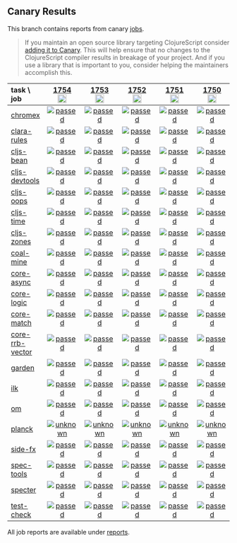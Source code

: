 ## Canary Results

This branch contains reports from canary [jobs](https://github.com/cljs-oss/canary/tree/jobs).

> If you maintain an open source library targeting ClojureScript consider [adding it to Canary](https://github.com/cljs-oss/canary/tree/master#how-to-participate). This will help ensure that no changes to the ClojureScript compiler results in breakage of your project. And if you use a library that is important to you, consider helping the maintainers accomplish this.

[//]: # (begin_overview_table)

| task \ job | <a href="reports/2021/04/20/job-001754-1.10.844-a4673b88" title="job #1754&#xA;&#xA;job&#xA;&#xA;requested by BinaryAge Bot (@babot) on 2021-04-20T11:11:08Z">1754<br/><img width=20 height=20 src="https://avatars.githubusercontent.com/u/1476765?v=4&s=60"></a> | <a href="reports/2021/04/19/job-001753-1.10.844-a4673b88" title="job #1753&#xA;&#xA;job&#xA;&#xA;requested by BinaryAge Bot (@babot) on 2021-04-19T11:11:21Z">1753<br/><img width=20 height=20 src="https://avatars.githubusercontent.com/u/1476765?v=4&s=60"></a> | <a href="reports/2021/04/18/job-001752-1.10.844-a4673b88" title="job #1752&#xA;&#xA;job&#xA;&#xA;requested by BinaryAge Bot (@babot) on 2021-04-18T11:11:11Z">1752<br/><img width=20 height=20 src="https://avatars.githubusercontent.com/u/1476765?v=4&s=60"></a> | <a href="reports/2021/04/17/job-001751-1.10.844-a4673b88" title="job #1751&#xA;&#xA;job&#xA;&#xA;requested by BinaryAge Bot (@babot) on 2021-04-17T11:10:49Z">1751<br/><img width=20 height=20 src="https://avatars.githubusercontent.com/u/1476765?v=4&s=60"></a> | <a href="reports/2021/04/16/job-001750-1.10.844-a4673b88" title="job #1750&#xA;&#xA;job&#xA;&#xA;requested by BinaryAge Bot (@babot) on 2021-04-16T11:11:21Z">1750<br/><img width=20 height=20 src="https://avatars.githubusercontent.com/u/1476765?v=4&s=60"></a> | <a href="reports/2021/04/15/job-001749-1.10.844-a4673b88" title="job #1749&#xA;&#xA;job&#xA;&#xA;requested by BinaryAge Bot (@babot) on 2021-04-15T11:11:12Z">1749<br/><img width=20 height=20 src="https://avatars.githubusercontent.com/u/1476765?v=4&s=60"></a> | <a href="reports/2021/04/14/job-001748-1.10.844-a4673b88" title="job #1748&#xA;&#xA;job&#xA;&#xA;requested by BinaryAge Bot (@babot) on 2021-04-14T11:11:14Z">1748<br/><img width=20 height=20 src="https://avatars.githubusercontent.com/u/1476765?v=4&s=60"></a> | <a href="reports/2021/04/13/job-001747-1.10.844-a4673b88" title="job #1747&#xA;&#xA;job&#xA;&#xA;requested by BinaryAge Bot (@babot) on 2021-04-13T11:11:20Z">1747<br/><img width=20 height=20 src="https://avatars.githubusercontent.com/u/1476765?v=4&s=60"></a> | <a href="reports/2021/04/12/job-001746-1.10.844-a4673b88" title="job #1746&#xA;&#xA;job&#xA;&#xA;requested by BinaryAge Bot (@babot) on 2021-04-12T11:11:25Z">1746<br/><img width=20 height=20 src="https://avatars.githubusercontent.com/u/1476765?v=4&s=60"></a> | <a href="reports/2021/04/11/job-001745-1.10.844-a4673b88" title="job #1745&#xA;&#xA;job&#xA;&#xA;requested by BinaryAge Bot (@babot) on 2021-04-11T11:10:56Z">1745<br/><img width=20 height=20 src="https://avatars.githubusercontent.com/u/1476765?v=4&s=60"></a> |
| :--- | :---: | :---: | :---: | :---: | :---: | :---: | :---: | :---: | :---: | :---: |
| [chromex](https://github.com/binaryage/chromex) | <a href="reports/2021/04/20/job-001754-1.10.844-a4673b88#-chromex"><img title="passed" src="http://box.binaryage.com/s-passed.svg"><a> | <a href="reports/2021/04/19/job-001753-1.10.844-a4673b88#-chromex"><img title="passed" src="http://box.binaryage.com/s-passed.svg"><a> | <a href="reports/2021/04/18/job-001752-1.10.844-a4673b88#-chromex"><img title="passed" src="http://box.binaryage.com/s-passed.svg"><a> | <a href="reports/2021/04/17/job-001751-1.10.844-a4673b88#-chromex"><img title="passed" src="http://box.binaryage.com/s-passed.svg"><a> | <a href="reports/2021/04/16/job-001750-1.10.844-a4673b88#-chromex"><img title="passed" src="http://box.binaryage.com/s-passed.svg"><a> | <a href="reports/2021/04/15/job-001749-1.10.844-a4673b88#-chromex"><img title="passed" src="http://box.binaryage.com/s-passed.svg"><a> | <a href="reports/2021/04/14/job-001748-1.10.844-a4673b88#-chromex"><img title="passed" src="http://box.binaryage.com/s-passed.svg"><a> | <a href="reports/2021/04/13/job-001747-1.10.844-a4673b88#-chromex"><img title="passed" src="http://box.binaryage.com/s-passed.svg"><a> | <a href="reports/2021/04/12/job-001746-1.10.844-a4673b88#-chromex"><img title="passed" src="http://box.binaryage.com/s-passed.svg"><a> | <a href="reports/2021/04/11/job-001745-1.10.844-a4673b88#-chromex"><img title="passed" src="http://box.binaryage.com/s-passed.svg"><a> |
| [clara-rules](https://github.com/cerner/clara-rules) | <a href="reports/2021/04/20/job-001754-1.10.844-a4673b88#-clara-rules"><img title="passed" src="http://box.binaryage.com/s-passed.svg"><a> | <a href="reports/2021/04/19/job-001753-1.10.844-a4673b88#-clara-rules"><img title="passed" src="http://box.binaryage.com/s-passed.svg"><a> | <a href="reports/2021/04/18/job-001752-1.10.844-a4673b88#-clara-rules"><img title="passed" src="http://box.binaryage.com/s-passed.svg"><a> | <a href="reports/2021/04/17/job-001751-1.10.844-a4673b88#-clara-rules"><img title="passed" src="http://box.binaryage.com/s-passed.svg"><a> | <a href="reports/2021/04/16/job-001750-1.10.844-a4673b88#-clara-rules"><img title="passed" src="http://box.binaryage.com/s-passed.svg"><a> | <a href="reports/2021/04/15/job-001749-1.10.844-a4673b88#-clara-rules"><img title="passed" src="http://box.binaryage.com/s-passed.svg"><a> | <a href="reports/2021/04/14/job-001748-1.10.844-a4673b88#-clara-rules"><img title="passed" src="http://box.binaryage.com/s-passed.svg"><a> | <a href="reports/2021/04/13/job-001747-1.10.844-a4673b88#-clara-rules"><img title="passed" src="http://box.binaryage.com/s-passed.svg"><a> | <a href="reports/2021/04/12/job-001746-1.10.844-a4673b88#-clara-rules"><img title="passed" src="http://box.binaryage.com/s-passed.svg"><a> | <a href="reports/2021/04/11/job-001745-1.10.844-a4673b88#-clara-rules"><img title="passed" src="http://box.binaryage.com/s-passed.svg"><a> |
| [cljs-bean](https://github.com/mfikes/cljs-bean) | <a href="reports/2021/04/20/job-001754-1.10.844-a4673b88#-cljs-bean"><img title="passed" src="http://box.binaryage.com/s-passed.svg"><a> | <a href="reports/2021/04/19/job-001753-1.10.844-a4673b88#-cljs-bean"><img title="passed" src="http://box.binaryage.com/s-passed.svg"><a> | <a href="reports/2021/04/18/job-001752-1.10.844-a4673b88#-cljs-bean"><img title="passed" src="http://box.binaryage.com/s-passed.svg"><a> | <a href="reports/2021/04/17/job-001751-1.10.844-a4673b88#-cljs-bean"><img title="passed" src="http://box.binaryage.com/s-passed.svg"><a> | <a href="reports/2021/04/16/job-001750-1.10.844-a4673b88#-cljs-bean"><img title="passed" src="http://box.binaryage.com/s-passed.svg"><a> | <a href="reports/2021/04/15/job-001749-1.10.844-a4673b88#-cljs-bean"><img title="passed" src="http://box.binaryage.com/s-passed.svg"><a> | <a href="reports/2021/04/14/job-001748-1.10.844-a4673b88#-cljs-bean"><img title="passed" src="http://box.binaryage.com/s-passed.svg"><a> | <a href="reports/2021/04/13/job-001747-1.10.844-a4673b88#-cljs-bean"><img title="passed" src="http://box.binaryage.com/s-passed.svg"><a> | <a href="reports/2021/04/12/job-001746-1.10.844-a4673b88#-cljs-bean"><img title="passed" src="http://box.binaryage.com/s-passed.svg"><a> | <a href="reports/2021/04/11/job-001745-1.10.844-a4673b88#-cljs-bean"><img title="passed" src="http://box.binaryage.com/s-passed.svg"><a> |
| [cljs-devtools](https://github.com/binaryage/cljs-devtools) | <a href="reports/2021/04/20/job-001754-1.10.844-a4673b88#-cljs-devtools"><img title="passed" src="http://box.binaryage.com/s-passed.svg"><a> | <a href="reports/2021/04/19/job-001753-1.10.844-a4673b88#-cljs-devtools"><img title="passed" src="http://box.binaryage.com/s-passed.svg"><a> | <a href="reports/2021/04/18/job-001752-1.10.844-a4673b88#-cljs-devtools"><img title="passed" src="http://box.binaryage.com/s-passed.svg"><a> | <a href="reports/2021/04/17/job-001751-1.10.844-a4673b88#-cljs-devtools"><img title="passed" src="http://box.binaryage.com/s-passed.svg"><a> | <a href="reports/2021/04/16/job-001750-1.10.844-a4673b88#-cljs-devtools"><img title="passed" src="http://box.binaryage.com/s-passed.svg"><a> | <a href="reports/2021/04/15/job-001749-1.10.844-a4673b88#-cljs-devtools"><img title="passed" src="http://box.binaryage.com/s-passed.svg"><a> | <a href="reports/2021/04/14/job-001748-1.10.844-a4673b88#-cljs-devtools"><img title="passed" src="http://box.binaryage.com/s-passed.svg"><a> | <a href="reports/2021/04/13/job-001747-1.10.844-a4673b88#-cljs-devtools"><img title="passed" src="http://box.binaryage.com/s-passed.svg"><a> | <a href="reports/2021/04/12/job-001746-1.10.844-a4673b88#-cljs-devtools"><img title="passed" src="http://box.binaryage.com/s-passed.svg"><a> | <a href="reports/2021/04/11/job-001745-1.10.844-a4673b88#-cljs-devtools"><img title="passed" src="http://box.binaryage.com/s-passed.svg"><a> |
| [cljs-oops](https://github.com/binaryage/cljs-oops) | <a href="reports/2021/04/20/job-001754-1.10.844-a4673b88#-cljs-oops"><img title="passed" src="http://box.binaryage.com/s-passed.svg"><a> | <a href="reports/2021/04/19/job-001753-1.10.844-a4673b88#-cljs-oops"><img title="passed" src="http://box.binaryage.com/s-passed.svg"><a> | <a href="reports/2021/04/18/job-001752-1.10.844-a4673b88#-cljs-oops"><img title="passed" src="http://box.binaryage.com/s-passed.svg"><a> | <a href="reports/2021/04/17/job-001751-1.10.844-a4673b88#-cljs-oops"><img title="passed" src="http://box.binaryage.com/s-passed.svg"><a> | <a href="reports/2021/04/16/job-001750-1.10.844-a4673b88#-cljs-oops"><img title="passed" src="http://box.binaryage.com/s-passed.svg"><a> | <a href="reports/2021/04/15/job-001749-1.10.844-a4673b88#-cljs-oops"><img title="passed" src="http://box.binaryage.com/s-passed.svg"><a> | <a href="reports/2021/04/14/job-001748-1.10.844-a4673b88#-cljs-oops"><img title="passed" src="http://box.binaryage.com/s-passed.svg"><a> | <a href="reports/2021/04/13/job-001747-1.10.844-a4673b88#-cljs-oops"><img title="passed" src="http://box.binaryage.com/s-passed.svg"><a> | <a href="reports/2021/04/12/job-001746-1.10.844-a4673b88#-cljs-oops"><img title="passed" src="http://box.binaryage.com/s-passed.svg"><a> | <a href="reports/2021/04/11/job-001745-1.10.844-a4673b88#-cljs-oops"><img title="passed" src="http://box.binaryage.com/s-passed.svg"><a> |
| [cljs-time](https://github.com/andrewmcveigh/cljs-time) | <a href="reports/2021/04/20/job-001754-1.10.844-a4673b88#-cljs-time"><img title="passed" src="http://box.binaryage.com/s-passed.svg"><a> | <a href="reports/2021/04/19/job-001753-1.10.844-a4673b88#-cljs-time"><img title="passed" src="http://box.binaryage.com/s-passed.svg"><a> | <a href="reports/2021/04/18/job-001752-1.10.844-a4673b88#-cljs-time"><img title="passed" src="http://box.binaryage.com/s-passed.svg"><a> | <a href="reports/2021/04/17/job-001751-1.10.844-a4673b88#-cljs-time"><img title="passed" src="http://box.binaryage.com/s-passed.svg"><a> | <a href="reports/2021/04/16/job-001750-1.10.844-a4673b88#-cljs-time"><img title="passed" src="http://box.binaryage.com/s-passed.svg"><a> | <a href="reports/2021/04/15/job-001749-1.10.844-a4673b88#-cljs-time"><img title="passed" src="http://box.binaryage.com/s-passed.svg"><a> | <a href="reports/2021/04/14/job-001748-1.10.844-a4673b88#-cljs-time"><img title="passed" src="http://box.binaryage.com/s-passed.svg"><a> | <a href="reports/2021/04/13/job-001747-1.10.844-a4673b88#-cljs-time"><img title="passed" src="http://box.binaryage.com/s-passed.svg"><a> | <a href="reports/2021/04/12/job-001746-1.10.844-a4673b88#-cljs-time"><img title="passed" src="http://box.binaryage.com/s-passed.svg"><a> | <a href="reports/2021/04/11/job-001745-1.10.844-a4673b88#-cljs-time"><img title="passed" src="http://box.binaryage.com/s-passed.svg"><a> |
| [cljs-zones](https://github.com/binaryage/cljs-zones) | <a href="reports/2021/04/20/job-001754-1.10.844-a4673b88#-cljs-zones"><img title="passed" src="http://box.binaryage.com/s-passed.svg"><a> | <a href="reports/2021/04/19/job-001753-1.10.844-a4673b88#-cljs-zones"><img title="passed" src="http://box.binaryage.com/s-passed.svg"><a> | <a href="reports/2021/04/18/job-001752-1.10.844-a4673b88#-cljs-zones"><img title="passed" src="http://box.binaryage.com/s-passed.svg"><a> | <a href="reports/2021/04/17/job-001751-1.10.844-a4673b88#-cljs-zones"><img title="passed" src="http://box.binaryage.com/s-passed.svg"><a> | <a href="reports/2021/04/16/job-001750-1.10.844-a4673b88#-cljs-zones"><img title="passed" src="http://box.binaryage.com/s-passed.svg"><a> | <a href="reports/2021/04/15/job-001749-1.10.844-a4673b88#-cljs-zones"><img title="passed" src="http://box.binaryage.com/s-passed.svg"><a> | <a href="reports/2021/04/14/job-001748-1.10.844-a4673b88#-cljs-zones"><img title="passed" src="http://box.binaryage.com/s-passed.svg"><a> | <a href="reports/2021/04/13/job-001747-1.10.844-a4673b88#-cljs-zones"><img title="passed" src="http://box.binaryage.com/s-passed.svg"><a> | <a href="reports/2021/04/12/job-001746-1.10.844-a4673b88#-cljs-zones"><img title="passed" src="http://box.binaryage.com/s-passed.svg"><a> | <a href="reports/2021/04/11/job-001745-1.10.844-a4673b88#-cljs-zones"><img title="passed" src="http://box.binaryage.com/s-passed.svg"><a> |
| [coal-mine](https://github.com/mfikes/coal-mine) | <a href="reports/2021/04/20/job-001754-1.10.844-a4673b88#-coal-mine"><img title="passed" src="http://box.binaryage.com/s-passed.svg"><a> | <a href="reports/2021/04/19/job-001753-1.10.844-a4673b88#-coal-mine"><img title="passed" src="http://box.binaryage.com/s-passed.svg"><a> | <a href="reports/2021/04/18/job-001752-1.10.844-a4673b88#-coal-mine"><img title="passed" src="http://box.binaryage.com/s-passed.svg"><a> | <a href="reports/2021/04/17/job-001751-1.10.844-a4673b88#-coal-mine"><img title="passed" src="http://box.binaryage.com/s-passed.svg"><a> | <a href="reports/2021/04/16/job-001750-1.10.844-a4673b88#-coal-mine"><img title="passed" src="http://box.binaryage.com/s-passed.svg"><a> | <a href="reports/2021/04/15/job-001749-1.10.844-a4673b88#-coal-mine"><img title="passed" src="http://box.binaryage.com/s-passed.svg"><a> | <a href="reports/2021/04/14/job-001748-1.10.844-a4673b88#-coal-mine"><img title="passed" src="http://box.binaryage.com/s-passed.svg"><a> | <a href="reports/2021/04/13/job-001747-1.10.844-a4673b88#-coal-mine"><img title="passed" src="http://box.binaryage.com/s-passed.svg"><a> | <a href="reports/2021/04/12/job-001746-1.10.844-a4673b88#-coal-mine"><img title="passed" src="http://box.binaryage.com/s-passed.svg"><a> | <a href="reports/2021/04/11/job-001745-1.10.844-a4673b88#-coal-mine"><img title="passed" src="http://box.binaryage.com/s-passed.svg"><a> |
| [core-async](https://github.com/clojure/core.async) | <a href="reports/2021/04/20/job-001754-1.10.844-a4673b88#-core-async"><img title="passed" src="http://box.binaryage.com/s-passed.svg"><a> | <a href="reports/2021/04/19/job-001753-1.10.844-a4673b88#-core-async"><img title="passed" src="http://box.binaryage.com/s-passed.svg"><a> | <a href="reports/2021/04/18/job-001752-1.10.844-a4673b88#-core-async"><img title="passed" src="http://box.binaryage.com/s-passed.svg"><a> | <a href="reports/2021/04/17/job-001751-1.10.844-a4673b88#-core-async"><img title="passed" src="http://box.binaryage.com/s-passed.svg"><a> | <a href="reports/2021/04/16/job-001750-1.10.844-a4673b88#-core-async"><img title="passed" src="http://box.binaryage.com/s-passed.svg"><a> | <a href="reports/2021/04/15/job-001749-1.10.844-a4673b88#-core-async"><img title="passed" src="http://box.binaryage.com/s-passed.svg"><a> | <a href="reports/2021/04/14/job-001748-1.10.844-a4673b88#-core-async"><img title="passed" src="http://box.binaryage.com/s-passed.svg"><a> | <a href="reports/2021/04/13/job-001747-1.10.844-a4673b88#-core-async"><img title="passed" src="http://box.binaryage.com/s-passed.svg"><a> | <a href="reports/2021/04/12/job-001746-1.10.844-a4673b88#-core-async"><img title="passed" src="http://box.binaryage.com/s-passed.svg"><a> | <a href="reports/2021/04/11/job-001745-1.10.844-a4673b88#-core-async"><img title="passed" src="http://box.binaryage.com/s-passed.svg"><a> |
| [core-logic](https://github.com/clojure/core.logic) | <a href="reports/2021/04/20/job-001754-1.10.844-a4673b88#-core-logic"><img title="passed" src="http://box.binaryage.com/s-passed.svg"><a> | <a href="reports/2021/04/19/job-001753-1.10.844-a4673b88#-core-logic"><img title="passed" src="http://box.binaryage.com/s-passed.svg"><a> | <a href="reports/2021/04/18/job-001752-1.10.844-a4673b88#-core-logic"><img title="passed" src="http://box.binaryage.com/s-passed.svg"><a> | <a href="reports/2021/04/17/job-001751-1.10.844-a4673b88#-core-logic"><img title="passed" src="http://box.binaryage.com/s-passed.svg"><a> | <a href="reports/2021/04/16/job-001750-1.10.844-a4673b88#-core-logic"><img title="passed" src="http://box.binaryage.com/s-passed.svg"><a> | <a href="reports/2021/04/15/job-001749-1.10.844-a4673b88#-core-logic"><img title="passed" src="http://box.binaryage.com/s-passed.svg"><a> | <a href="reports/2021/04/14/job-001748-1.10.844-a4673b88#-core-logic"><img title="passed" src="http://box.binaryage.com/s-passed.svg"><a> | <a href="reports/2021/04/13/job-001747-1.10.844-a4673b88#-core-logic"><img title="passed" src="http://box.binaryage.com/s-passed.svg"><a> | <a href="reports/2021/04/12/job-001746-1.10.844-a4673b88#-core-logic"><img title="passed" src="http://box.binaryage.com/s-passed.svg"><a> | <a href="reports/2021/04/11/job-001745-1.10.844-a4673b88#-core-logic"><img title="passed" src="http://box.binaryage.com/s-passed.svg"><a> |
| [core-match](https://github.com/clojure/core.match) | <a href="reports/2021/04/20/job-001754-1.10.844-a4673b88#-core-match"><img title="passed" src="http://box.binaryage.com/s-passed.svg"><a> | <a href="reports/2021/04/19/job-001753-1.10.844-a4673b88#-core-match"><img title="passed" src="http://box.binaryage.com/s-passed.svg"><a> | <a href="reports/2021/04/18/job-001752-1.10.844-a4673b88#-core-match"><img title="passed" src="http://box.binaryage.com/s-passed.svg"><a> | <a href="reports/2021/04/17/job-001751-1.10.844-a4673b88#-core-match"><img title="passed" src="http://box.binaryage.com/s-passed.svg"><a> | <a href="reports/2021/04/16/job-001750-1.10.844-a4673b88#-core-match"><img title="passed" src="http://box.binaryage.com/s-passed.svg"><a> | <a href="reports/2021/04/15/job-001749-1.10.844-a4673b88#-core-match"><img title="passed" src="http://box.binaryage.com/s-passed.svg"><a> | <a href="reports/2021/04/14/job-001748-1.10.844-a4673b88#-core-match"><img title="passed" src="http://box.binaryage.com/s-passed.svg"><a> | <a href="reports/2021/04/13/job-001747-1.10.844-a4673b88#-core-match"><img title="passed" src="http://box.binaryage.com/s-passed.svg"><a> | <a href="reports/2021/04/12/job-001746-1.10.844-a4673b88#-core-match"><img title="passed" src="http://box.binaryage.com/s-passed.svg"><a> | <a href="reports/2021/04/11/job-001745-1.10.844-a4673b88#-core-match"><img title="passed" src="http://box.binaryage.com/s-passed.svg"><a> |
| [core-rrb-vector](https://github.com/clojure/core.rrb-vector) | <a href="reports/2021/04/20/job-001754-1.10.844-a4673b88#-core-rrb-vector"><img title="passed" src="http://box.binaryage.com/s-passed.svg"><a> | <a href="reports/2021/04/19/job-001753-1.10.844-a4673b88#-core-rrb-vector"><img title="passed" src="http://box.binaryage.com/s-passed.svg"><a> | <a href="reports/2021/04/18/job-001752-1.10.844-a4673b88#-core-rrb-vector"><img title="passed" src="http://box.binaryage.com/s-passed.svg"><a> | <a href="reports/2021/04/17/job-001751-1.10.844-a4673b88#-core-rrb-vector"><img title="passed" src="http://box.binaryage.com/s-passed.svg"><a> | <a href="reports/2021/04/16/job-001750-1.10.844-a4673b88#-core-rrb-vector"><img title="passed" src="http://box.binaryage.com/s-passed.svg"><a> | <a href="reports/2021/04/15/job-001749-1.10.844-a4673b88#-core-rrb-vector"><img title="passed" src="http://box.binaryage.com/s-passed.svg"><a> | <a href="reports/2021/04/14/job-001748-1.10.844-a4673b88#-core-rrb-vector"><img title="passed" src="http://box.binaryage.com/s-passed.svg"><a> | <a href="reports/2021/04/13/job-001747-1.10.844-a4673b88#-core-rrb-vector"><img title="passed" src="http://box.binaryage.com/s-passed.svg"><a> | <a href="reports/2021/04/12/job-001746-1.10.844-a4673b88#-core-rrb-vector"><img title="passed" src="http://box.binaryage.com/s-passed.svg"><a> | <a href="reports/2021/04/11/job-001745-1.10.844-a4673b88#-core-rrb-vector"><img title="passed" src="http://box.binaryage.com/s-passed.svg"><a> |
| [garden](https://github.com/noprompt/garden) | <a href="reports/2021/04/20/job-001754-1.10.844-a4673b88#-garden"><img title="passed" src="http://box.binaryage.com/s-passed.svg"><a> | <a href="reports/2021/04/19/job-001753-1.10.844-a4673b88#-garden"><img title="passed" src="http://box.binaryage.com/s-passed.svg"><a> | <a href="reports/2021/04/18/job-001752-1.10.844-a4673b88#-garden"><img title="passed" src="http://box.binaryage.com/s-passed.svg"><a> | <a href="reports/2021/04/17/job-001751-1.10.844-a4673b88#-garden"><img title="passed" src="http://box.binaryage.com/s-passed.svg"><a> | <a href="reports/2021/04/16/job-001750-1.10.844-a4673b88#-garden"><img title="passed" src="http://box.binaryage.com/s-passed.svg"><a> | <a href="reports/2021/04/15/job-001749-1.10.844-a4673b88#-garden"><img title="passed" src="http://box.binaryage.com/s-passed.svg"><a> | <a href="reports/2021/04/14/job-001748-1.10.844-a4673b88#-garden"><img title="passed" src="http://box.binaryage.com/s-passed.svg"><a> | <a href="reports/2021/04/13/job-001747-1.10.844-a4673b88#-garden"><img title="passed" src="http://box.binaryage.com/s-passed.svg"><a> | <a href="reports/2021/04/12/job-001746-1.10.844-a4673b88#-garden"><img title="passed" src="http://box.binaryage.com/s-passed.svg"><a> | <a href="reports/2021/04/11/job-001745-1.10.844-a4673b88#-garden"><img title="passed" src="http://box.binaryage.com/s-passed.svg"><a> |
| [ilk](https://github.com/mfikes/ilk) | <a href="reports/2021/04/20/job-001754-1.10.844-a4673b88#-ilk"><img title="passed" src="http://box.binaryage.com/s-passed.svg"><a> | <a href="reports/2021/04/19/job-001753-1.10.844-a4673b88#-ilk"><img title="passed" src="http://box.binaryage.com/s-passed.svg"><a> | <a href="reports/2021/04/18/job-001752-1.10.844-a4673b88#-ilk"><img title="passed" src="http://box.binaryage.com/s-passed.svg"><a> | <a href="reports/2021/04/17/job-001751-1.10.844-a4673b88#-ilk"><img title="passed" src="http://box.binaryage.com/s-passed.svg"><a> | <a href="reports/2021/04/16/job-001750-1.10.844-a4673b88#-ilk"><img title="passed" src="http://box.binaryage.com/s-passed.svg"><a> | <a href="reports/2021/04/15/job-001749-1.10.844-a4673b88#-ilk"><img title="passed" src="http://box.binaryage.com/s-passed.svg"><a> | <a href="reports/2021/04/14/job-001748-1.10.844-a4673b88#-ilk"><img title="passed" src="http://box.binaryage.com/s-passed.svg"><a> | <a href="reports/2021/04/13/job-001747-1.10.844-a4673b88#-ilk"><img title="passed" src="http://box.binaryage.com/s-passed.svg"><a> | <a href="reports/2021/04/12/job-001746-1.10.844-a4673b88#-ilk"><img title="passed" src="http://box.binaryage.com/s-passed.svg"><a> | <a href="reports/2021/04/11/job-001745-1.10.844-a4673b88#-ilk"><img title="passed" src="http://box.binaryage.com/s-passed.svg"><a> |
| [om](https://github.com/omcljs/om) | <a href="reports/2021/04/20/job-001754-1.10.844-a4673b88#-om"><img title="passed" src="http://box.binaryage.com/s-passed.svg"><a> | <a href="reports/2021/04/19/job-001753-1.10.844-a4673b88#-om"><img title="passed" src="http://box.binaryage.com/s-passed.svg"><a> | <a href="reports/2021/04/18/job-001752-1.10.844-a4673b88#-om"><img title="passed" src="http://box.binaryage.com/s-passed.svg"><a> | <a href="reports/2021/04/17/job-001751-1.10.844-a4673b88#-om"><img title="passed" src="http://box.binaryage.com/s-passed.svg"><a> | <a href="reports/2021/04/16/job-001750-1.10.844-a4673b88#-om"><img title="passed" src="http://box.binaryage.com/s-passed.svg"><a> | <a href="reports/2021/04/15/job-001749-1.10.844-a4673b88#-om"><img title="passed" src="http://box.binaryage.com/s-passed.svg"><a> | <a href="reports/2021/04/14/job-001748-1.10.844-a4673b88#-om"><img title="passed" src="http://box.binaryage.com/s-passed.svg"><a> | <a href="reports/2021/04/13/job-001747-1.10.844-a4673b88#-om"><img title="passed" src="http://box.binaryage.com/s-passed.svg"><a> | <a href="reports/2021/04/12/job-001746-1.10.844-a4673b88#-om"><img title="passed" src="http://box.binaryage.com/s-passed.svg"><a> | <a href="reports/2021/04/11/job-001745-1.10.844-a4673b88#-om"><img title="passed" src="http://box.binaryage.com/s-passed.svg"><a> |
| [planck](https://github.com/planck-repl/planck) | <a href="reports/2021/04/20/job-001754-1.10.844-a4673b88#-planck"><img title="unknown" src="http://box.binaryage.com/s-unknown.svg"><a> | <a href="reports/2021/04/19/job-001753-1.10.844-a4673b88#-planck"><img title="unknown" src="http://box.binaryage.com/s-unknown.svg"><a> | <a href="reports/2021/04/18/job-001752-1.10.844-a4673b88#-planck"><img title="unknown" src="http://box.binaryage.com/s-unknown.svg"><a> | <a href="reports/2021/04/17/job-001751-1.10.844-a4673b88#-planck"><img title="unknown" src="http://box.binaryage.com/s-unknown.svg"><a> | <a href="reports/2021/04/16/job-001750-1.10.844-a4673b88#-planck"><img title="unknown" src="http://box.binaryage.com/s-unknown.svg"><a> | <a href="reports/2021/04/15/job-001749-1.10.844-a4673b88#-planck"><img title="unknown" src="http://box.binaryage.com/s-unknown.svg"><a> | <a href="reports/2021/04/14/job-001748-1.10.844-a4673b88#-planck"><img title="unknown" src="http://box.binaryage.com/s-unknown.svg"><a> | <a href="reports/2021/04/13/job-001747-1.10.844-a4673b88#-planck"><img title="unknown" src="http://box.binaryage.com/s-unknown.svg"><a> | <a href="reports/2021/04/12/job-001746-1.10.844-a4673b88#-planck"><img title="unknown" src="http://box.binaryage.com/s-unknown.svg"><a> | <a href="reports/2021/04/11/job-001745-1.10.844-a4673b88#-planck"><img title="unknown" src="http://box.binaryage.com/s-unknown.svg"><a> |
| [side-fx](https://github.com/cljsrn/side-fx) | <a href="reports/2021/04/20/job-001754-1.10.844-a4673b88#-side-fx"><img title="passed" src="http://box.binaryage.com/s-passed.svg"><a> | <a href="reports/2021/04/19/job-001753-1.10.844-a4673b88#-side-fx"><img title="passed" src="http://box.binaryage.com/s-passed.svg"><a> | <a href="reports/2021/04/18/job-001752-1.10.844-a4673b88#-side-fx"><img title="passed" src="http://box.binaryage.com/s-passed.svg"><a> | <a href="reports/2021/04/17/job-001751-1.10.844-a4673b88#-side-fx"><img title="passed" src="http://box.binaryage.com/s-passed.svg"><a> | <a href="reports/2021/04/16/job-001750-1.10.844-a4673b88#-side-fx"><img title="passed" src="http://box.binaryage.com/s-passed.svg"><a> | <a href="reports/2021/04/15/job-001749-1.10.844-a4673b88#-side-fx"><img title="passed" src="http://box.binaryage.com/s-passed.svg"><a> | <a href="reports/2021/04/14/job-001748-1.10.844-a4673b88#-side-fx"><img title="passed" src="http://box.binaryage.com/s-passed.svg"><a> | <a href="reports/2021/04/13/job-001747-1.10.844-a4673b88#-side-fx"><img title="passed" src="http://box.binaryage.com/s-passed.svg"><a> | <a href="reports/2021/04/12/job-001746-1.10.844-a4673b88#-side-fx"><img title="passed" src="http://box.binaryage.com/s-passed.svg"><a> | <a href="reports/2021/04/11/job-001745-1.10.844-a4673b88#-side-fx"><img title="passed" src="http://box.binaryage.com/s-passed.svg"><a> |
| [spec-tools](https://github.com/metosin/spec-tools) | <a href="reports/2021/04/20/job-001754-1.10.844-a4673b88#-spec-tools"><img title="passed" src="http://box.binaryage.com/s-passed.svg"><a> | <a href="reports/2021/04/19/job-001753-1.10.844-a4673b88#-spec-tools"><img title="passed" src="http://box.binaryage.com/s-passed.svg"><a> | <a href="reports/2021/04/18/job-001752-1.10.844-a4673b88#-spec-tools"><img title="passed" src="http://box.binaryage.com/s-passed.svg"><a> | <a href="reports/2021/04/17/job-001751-1.10.844-a4673b88#-spec-tools"><img title="passed" src="http://box.binaryage.com/s-passed.svg"><a> | <a href="reports/2021/04/16/job-001750-1.10.844-a4673b88#-spec-tools"><img title="passed" src="http://box.binaryage.com/s-passed.svg"><a> | <a href="reports/2021/04/15/job-001749-1.10.844-a4673b88#-spec-tools"><img title="passed" src="http://box.binaryage.com/s-passed.svg"><a> | <a href="reports/2021/04/14/job-001748-1.10.844-a4673b88#-spec-tools"><img title="passed" src="http://box.binaryage.com/s-passed.svg"><a> | <a href="reports/2021/04/13/job-001747-1.10.844-a4673b88#-spec-tools"><img title="passed" src="http://box.binaryage.com/s-passed.svg"><a> | <a href="reports/2021/04/12/job-001746-1.10.844-a4673b88#-spec-tools"><img title="passed" src="http://box.binaryage.com/s-passed.svg"><a> | <a href="reports/2021/04/11/job-001745-1.10.844-a4673b88#-spec-tools"><img title="passed" src="http://box.binaryage.com/s-passed.svg"><a> |
| [specter](https://github.com/nathanmarz/specter) | <a href="reports/2021/04/20/job-001754-1.10.844-a4673b88#-specter"><img title="passed" src="http://box.binaryage.com/s-passed.svg"><a> | <a href="reports/2021/04/19/job-001753-1.10.844-a4673b88#-specter"><img title="passed" src="http://box.binaryage.com/s-passed.svg"><a> | <a href="reports/2021/04/18/job-001752-1.10.844-a4673b88#-specter"><img title="passed" src="http://box.binaryage.com/s-passed.svg"><a> | <a href="reports/2021/04/17/job-001751-1.10.844-a4673b88#-specter"><img title="passed" src="http://box.binaryage.com/s-passed.svg"><a> | <a href="reports/2021/04/16/job-001750-1.10.844-a4673b88#-specter"><img title="passed" src="http://box.binaryage.com/s-passed.svg"><a> | <a href="reports/2021/04/15/job-001749-1.10.844-a4673b88#-specter"><img title="passed" src="http://box.binaryage.com/s-passed.svg"><a> | <a href="reports/2021/04/14/job-001748-1.10.844-a4673b88#-specter"><img title="passed" src="http://box.binaryage.com/s-passed.svg"><a> | <a href="reports/2021/04/13/job-001747-1.10.844-a4673b88#-specter"><img title="passed" src="http://box.binaryage.com/s-passed.svg"><a> | <a href="reports/2021/04/12/job-001746-1.10.844-a4673b88#-specter"><img title="passed" src="http://box.binaryage.com/s-passed.svg"><a> | <a href="reports/2021/04/11/job-001745-1.10.844-a4673b88#-specter"><img title="passed" src="http://box.binaryage.com/s-passed.svg"><a> |
| [test-check](https://github.com/clojure/test.check) | <a href="reports/2021/04/20/job-001754-1.10.844-a4673b88#-test-check"><img title="passed" src="http://box.binaryage.com/s-passed.svg"><a> | <a href="reports/2021/04/19/job-001753-1.10.844-a4673b88#-test-check"><img title="passed" src="http://box.binaryage.com/s-passed.svg"><a> | <a href="reports/2021/04/18/job-001752-1.10.844-a4673b88#-test-check"><img title="passed" src="http://box.binaryage.com/s-passed.svg"><a> | <a href="reports/2021/04/17/job-001751-1.10.844-a4673b88#-test-check"><img title="passed" src="http://box.binaryage.com/s-passed.svg"><a> | <a href="reports/2021/04/16/job-001750-1.10.844-a4673b88#-test-check"><img title="passed" src="http://box.binaryage.com/s-passed.svg"><a> | <a href="reports/2021/04/15/job-001749-1.10.844-a4673b88#-test-check"><img title="passed" src="http://box.binaryage.com/s-passed.svg"><a> | <a href="reports/2021/04/14/job-001748-1.10.844-a4673b88#-test-check"><img title="passed" src="http://box.binaryage.com/s-passed.svg"><a> | <a href="reports/2021/04/13/job-001747-1.10.844-a4673b88#-test-check"><img title="passed" src="http://box.binaryage.com/s-passed.svg"><a> | <a href="reports/2021/04/12/job-001746-1.10.844-a4673b88#-test-check"><img title="passed" src="http://box.binaryage.com/s-passed.svg"><a> | <a href="reports/2021/04/11/job-001745-1.10.844-a4673b88#-test-check"><img title="passed" src="http://box.binaryage.com/s-passed.svg"><a> |

[//]: # (end_overview_table)

All job reports are available under [reports](reports).
